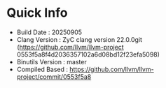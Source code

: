 # Quick Info
* Build Date : 20250905
* Clang Version : ZyC clang version 22.0.0git (https://github.com/llvm/llvm-project 0553f5a8f4d2036357102a6d08bd12f23efa5098)
* Binutils Version : master
* Compiled Based : https://github.com/llvm/llvm-project/commit/0553f5a8

